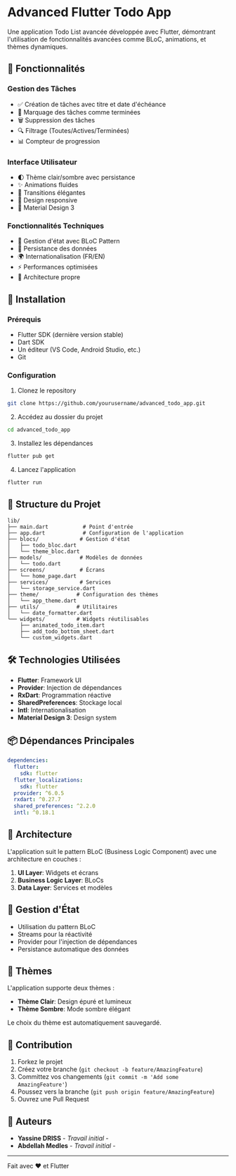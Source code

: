 # Advanced Flutter Todo App

Une application Todo List avancée développée avec Flutter, démontrant l'utilisation de fonctionnalités avancées comme BLoC, animations, et thèmes dynamiques.

## 📱 Fonctionnalités

### Gestion des Tâches
- ✅ Création de tâches avec titre et date d'échéance
- 🔄 Marquage des tâches comme terminées
- 🗑️ Suppression des tâches
- 🔍 Filtrage (Toutes/Actives/Terminées)
- 📊 Compteur de progression

### Interface Utilisateur
- 🌓 Thème clair/sombre avec persistance
- ✨ Animations fluides
- 💫 Transitions élégantes
- 📱 Design responsive
- 🎨 Material Design 3

### Fonctionnalités Techniques
- 🔄 Gestion d'état avec BLoC Pattern
- 💾 Persistance des données
- 🌍 Internationalisation (FR/EN)
- ⚡ Performances optimisées
- 🎯 Architecture propre

## 🚀 Installation

### Prérequis

- Flutter SDK (dernière version stable)
- Dart SDK
- Un éditeur (VS Code, Android Studio, etc.)
- Git

### Configuration

1. Clonez le repository
```bash
git clone https://github.com/yourusername/advanced_todo_app.git
```

2. Accédez au dossier du projet
```bash
cd advanced_todo_app
```

3. Installez les dépendances
```bash
flutter pub get
```

4. Lancez l'application
```bash
flutter run
```

## 📂 Structure du Projet

```
lib/
├── main.dart           # Point d'entrée
├── app.dart            # Configuration de l'application
├── blocs/             # Gestion d'état
│   ├── todo_bloc.dart
│   └── theme_bloc.dart
├── models/            # Modèles de données
│   └── todo.dart
├── screens/           # Écrans
│   └── home_page.dart
├── services/          # Services
│   └── storage_service.dart
├── theme/            # Configuration des thèmes
│   └── app_theme.dart
├── utils/            # Utilitaires
│   └── date_formatter.dart
└── widgets/          # Widgets réutilisables
    ├── animated_todo_item.dart
    ├── add_todo_bottom_sheet.dart
    └── custom_widgets.dart
```

## 🛠️ Technologies Utilisées

- **Flutter**: Framework UI
- **Provider**: Injection de dépendances
- **RxDart**: Programmation réactive
- **SharedPreferences**: Stockage local
- **Intl**: Internationalisation
- **Material Design 3**: Design system

## 📦 Dépendances Principales

```yaml
dependencies:
  flutter:
    sdk: flutter
  flutter_localizations:
    sdk: flutter
  provider: ^6.0.5
  rxdart: ^0.27.7
  shared_preferences: ^2.2.0
  intl: ^0.18.1
```

## 🎯 Architecture

L'application suit le pattern BLoC (Business Logic Component) avec une architecture en couches :

1. **UI Layer**: Widgets et écrans
2. **Business Logic Layer**: BLoCs
3. **Data Layer**: Services et modèles

## 🔄 Gestion d'État

- Utilisation du pattern BLoC
- Streams pour la réactivité
- Provider pour l'injection de dépendances
- Persistance automatique des données

## 🎨 Thèmes

L'application supporte deux thèmes :
- **Thème Clair**: Design épuré et lumineux
- **Thème Sombre**: Mode sombre élégant

Le choix du thème est automatiquement sauvegardé.

## 🤝 Contribution

1. Forkez le projet
2. Créez votre branche (`git checkout -b feature/AmazingFeature`)
3. Committez vos changements (`git commit -m 'Add some AmazingFeature'`)
4. Poussez vers la branche (`git push origin feature/AmazingFeature`)
5. Ouvrez une Pull Request


## 👥 Auteurs

- **Yassine DRISS** - *Travail initial* - [](https://github.com/Cinex10)
- **Abdellah Medles** - *Travail initial* - [](https://github.com/abdellah-med)

---

Fait avec ❤️ et Flutter
